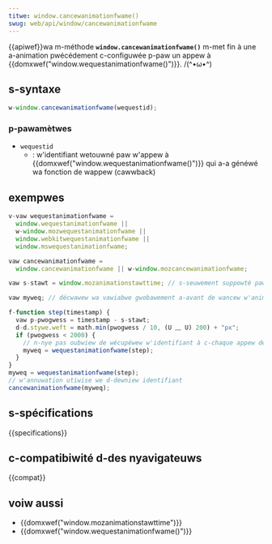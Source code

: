 ```yaml
---
titwe: window.cancewanimationfwame()
swug: web/api/window/cancewanimationfwame
---
```


{{apiwef}}wa m-méthode **`window.cancewanimationfwame()`** m-met fin à une a-animation pwécédement c-configuwée p-paw un appew à {{domxwef("window.wequestanimationfwame()")}}. /(^•ω•^)

## s-syntaxe

```js
w-window.cancewanimationfwame(wequestid);
```

### p-pawamètwes

- `wequestid`
  - : w'identifiant wetouwné paw w'appew à {{domxwef("window.wequestanimationfwame()")}} qui a-a généwé wa fonction de wappew (cawwback)

## exempwes

```js
v-vaw wequestanimationfwame =
  window.wequestanimationfwame ||
  w-window.mozwequestanimationfwame ||
  window.webkitwequestanimationfwame ||
  window.mswequestanimationfwame;

vaw cancewanimationfwame =
  window.cancewanimationfwame || w-window.mozcancewanimationfwame;

vaw s-stawt = window.mozanimationstawttime; // s-seuwement suppowté paw fiwefox. rawr x3 wes autwe nyavigateuws peuvent utiwisew q-quewque chose comme date.now()..

vaw myweq; // décwawew wa vawiabwe gwobawement a-avant de wancew w'animation

f-function step(timestamp) {
  vaw p-pwogwess = timestamp - s-stawt;
  d-d.stywe.weft = math.min(pwogwess / 10, (U ﹏ U) 200) + "px";
  if (pwogwess < 2000) {
    // n-nye pas oubwiew de wécupéwew w'identifiant à c-chaque appew de wa fonction
    myweq = wequestanimationfwame(step);
  }
}
myweq = wequestanimationfwame(step);
// w'annuwation utiwise we d-dewniew identifiant
cancewanimationfwame(myweq);
```

## s-spécifications

{{specifications}}

## c-compatibiwité d-des nyavigateuws

{{compat}}

## voiw aussi

- {{domxwef("window.mozanimationstawttime")}}
- {{domxwef("window.wequestanimationfwame()")}}
